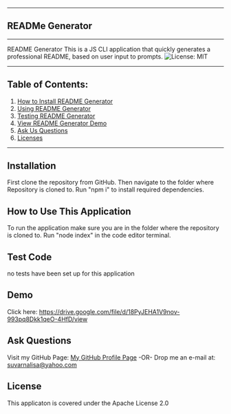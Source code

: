 
  ***
  ## READMe Generator
  ***
  README Generator
  This is a JS CLI application that quickly generates a professional README, based on user input to prompts.
  ![License: MIT](https://img.shields.io/badge/License-Apache%202.0-blue.svg)
  ***
  ## Table of Contents:
  1. [How to Install README Generator](#Installation)
  2. [Using README Generator](#How%20To%20Use%20This%20Application)
  3. [Testing README Generator](#Test%20Code)
  4. [View README Generator Demo ](#Demo)
  5. [Ask Us Questions](#Ask%20Questions)
  6. [Licenses](#License)
  ***
  ## Installation
  First clone the repository from GitHub. Then navigate to the folder where Repository is cloned to.  Run "npm i" to install required dependencies.
  ## How to Use This Application
  To run the application make sure you are in the folder where the repository is cloned to. Run "node index" in the code editor terminal.
  ## Test Code
  no tests have been set up for this application
  ## Demo
  Click here: https://drive.google.com/file/d/18PyJEHA1V9nov-993pq8Dkk1qeO-4HfD/view
  ## Ask Questions
  Visit my GitHub Page: [My GitHub Profile Page](https://github.com/purilisa)
 -OR-
 Drop me an e-mail at: suvarnalisa@yahoo.com
  ## License
  This applicaton is covered under the Apache License 2.0
